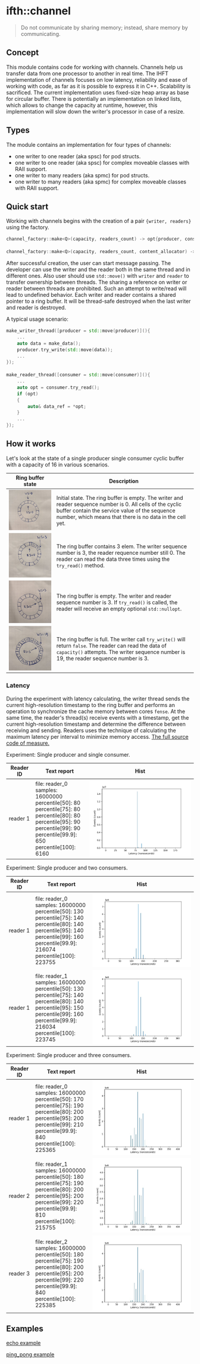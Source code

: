 # ifth::channel

> Do not communicate by sharing memory; instead, share memory by communicating.

## Concept

This module contains code for working with channels. Channels help us transfer data from one processor to another in real time. The IHFT implementation of channels focuses on low latency, reliability and ease of working with code, as far as it is possible to express it in C++. Scalability is sacrificed. The current implementation uses fixed-size heap array as base for circular buffer. There is potentially an implementation on linked lists, which allows to change the capacity at runtime, however, this implementation will slow down the writer's processor in case of a resize.

## Types

The module contains an implementation for four types of channels:

- one writer to one reader (aka spsc) for pod structs.
- one writer to one reader (aka spsc) for complex moveable classes with RAII support.
- one writer to many readers (aka spmc) for pod structs.
- one writer to many readers (aka spmc) for complex moveable classes with RAII support.

## Quick start

Working with channels begins with the creation of a pair `{writer, readers}` using the factory.

```cpp
channel_factory::make<Q>(capacity, readers_count) -> opt{producer, consumers}

channel_factory::make<Q>(capacity, readers_count, content_allocator) -> opt{producer, consumers}
```

After successful creation, the user can start message passing. The developer can use the writer and the reader both in the same thread and in different ones. Also user should use `std::move()` with `writer` and `reader` to transfer ownership between threads. The sharing a reference on writer or reader between threads are prohibited. Such an attempt to write/read will lead to undefined behavior. Each writer and reader contains a shared pointer to a ring buffer. It will be thread-safe destroyed when the last writer and reader is destroyed.

A typical usage scenario:

```cpp
make_writer_thread([producer = std::move(producer)](){
    ...
    auto data = make_data();
    producer.try_write(std::move(data));
    ...
});

make_reader_thread([consumer = std::move(consumer)](){
    ...
    auto opt = consumer.try_read();
    if (opt)
    {
        auto& data_ref = *opt;
    }
    ...
});
```

## How it works

Let's look at the state of a single producer single consumer cyclic buffer with a capacity of 16 in various scenarios.

| Ring buffer state | Description |
| --- | --- |
| ![initial](/.image/channel_initial.jpeg) | Initial state. The ring buffer is empty. The writer and reader sequence number is 0. All cells of the cyclic buffer contain the service value of the sequence number, which means that there is no data in the cell yet. |
| ![somedata](/.image/channel_somedata.jpeg) | The ring buffer contains 3 elem. The writer sequence number is 3, the reader requence number still 0. The reader can read the data three times using the `try_read()` method. |
| ![nodata](/.image/channel_nodata.jpeg) | The ring buffer is empty. The writer and reader sequence number is 3. If `try_read()` is called, the reader will receive an empty optional `std::nullopt`. |
| ![full](/.image/channel_full.jpeg) | The ring buffer is full. The writer call `try_write()` will return `false`. The reader can read the data of `capacity()` attempts. The writer sequence number is 19, the reader sequence number is 3. |

### Latency

During the experiment with latency calculating, the writer thread sends the current high-resolution timestamp to the ring buffer and performs an operation to synchronize the cache memory between cores `fense`. At the same time, the reader's thread(s) receive events with a timestamp, get the current high-resolution timestamp and determine the difference between receiving and sending. Readers uses the technique of calculating the maximum latency per interval to minimize memory access. [The full source code of measure.](measure/data_latency.h)

Experiment: Single producer and single consumer.

| Reader ID | Text report | Hist |
| --- | --- | --- |
| reader 1 | file: reader_0<br>samples: 16000000<br>percentile[50]: 80<br>percentile[75]: 80<br>percentile[80]: 80<br>percentile[95]: 90<br>percentile[99]: 90<br>percentile[99.9]: 650<br>percentile[100]: 6160 | ![img](/.image/channel_one2one.jpeg) |

Experiment: Single producer and two consumers.

| Reader ID | Text report | Hist |
| --- | --- | --- |
| reader 1 | file: reader_0<br>samples: 16000000<br>percentile[50]: 130<br>percentile[75]: 140<br>percentile[80]: 140<br>percentile[95]: 140<br>percentile[99]: 160<br>percentile[99.9]: 216074<br>percentile[100]: 223755 | ![img](/.image/channel_one2many2_r0.jpeg) |
| reader 1 | file: reader_1<br>samples: 16000000<br>percentile[50]: 130<br>percentile[75]: 140<br>percentile[80]: 140<br>percentile[95]: 150<br>percentile[99]: 160<br>percentile[99.9]: 216034<br>percentile[100]: 223745 | ![img](/.image/channel_one2many2_r1.jpeg) |

Experiment: Single producer and three consumers.

| Reader ID | Text report | Hist |
| --- | --- | --- |
| reader 1 | file: reader_0<br>samples: 16000000<br>percentile[50]: 170<br>percentile[75]: 190<br>percentile[80]: 200<br>percentile[95]: 200<br>percentile[99]: 210<br>percentile[99.9]: 840<br>percentile[100]: 225365 | ![img](/.image/channel_one2many3_r0.jpeg) |
| reader 2 | file: reader_1<br>samples: 16000000<br>percentile[50]: 180<br>percentile[75]: 190<br>percentile[80]: 200<br>percentile[95]: 200<br>percentile[99]: 220<br>percentile[99.9]: 810<br>percentile[100]: 215755 | ![img](/.image/channel_one2many3_r1.jpeg) |
| reader 3 | file: reader_2<br>samples: 16000000<br>percentile[50]: 180<br>percentile[75]: 190<br>percentile[80]: 200<br>percentile[95]: 200<br>percentile[99]: 220<br>percentile[99.9]: 840<br>percentile[100]: 225385 | ![img](/.image/channel_one2many3_r2.jpeg) |

## Examples

[echo example](example/echo.cpp)

[ping_pong example](example/ping_pong.cpp)
